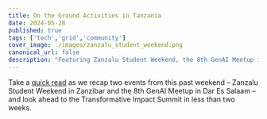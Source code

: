 ```yaml
---
title: On the Ground Activities in Tanzania
date: 2024-05-28
published: true
tags: ['tech','grid','community']
cover_image: ./images/zanzalu_student_weekend.png
canonical_url: false
description: "Featuring Zanzalu Student Weekend, the 8th GenAI Meetup in Dar Es Salaam, and the upcoming Transformative Impact Summit."
---
```


Take a [quick read](https://forum.threefold.io/t/on-the-ground-activities-in-zanzibar-and-dar/4357) as we recap two events from this past weekend – Zanzalu Student Weekend in Zanzibar and the 8th GenAI Meetup in Dar Es Salaam – and look ahead to the Transformative Impact Summit in less than two weeks.